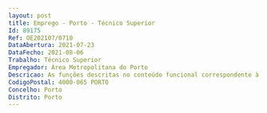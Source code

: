 ```yaml
--- 
layout: post
title: Emprego - Porto - Técnico Superior
Id: 89175
Ref: OE202107/0710
DataAbertura: 2021-07-23
DataFecho: 2021-08-06
Trabalho: Técnico Superior
Empregador: Área Metropolitana do Porto
Descricao: As funções descritas no conteúdo funcional correspondente à categoria de Técnico Superior, tal como consta no nº. 2 do artigo 88º. do anexo I à Lei n.º 35 2014 de 20 de junho, bem como o conhecimento do atual Quadro Comunitário de apoio e em particular do Norte 2020 e Mar 2020, e experiência em Gestão de fundos comunitários, enquanto beneficiário, nomeadamente no que respeita a  Elaborar candidaturas  Gestão e monitorização da implementação dos projetos Contratualizados  Elaborar os processos associados aos pedidos de reembolso  Organizar o(s) dossier(s) de projeto, de acordo com as orientações existentes  Pesquisar e estudar medidas e programas de financiamento, nomeadamente comunitários, e consequente submissão das candidaturas, contratualização e execução das mesmas  Com experiência em fundos comunitários para assistir as Autoridades de Gestão, no exercício das suas funções enquanto Organismo Intermédio, nomeadamente no que respeita a  Elaborar candidaturas de assistência técnica e formalizar os respetivos pedidos de pagamento  Analisar candidaturas, organizar os processos de candidaturas  verificar a elegibilidade das despesas, garantia do cumprimento dos normativos aplicáveis, verificar a realização efetiva dos produtos e serviços cofinanciados, avaliar o cumprimento de objetivos e resultados, e encerramento financeiro das operações  Atualizar o Sistema de Informação  Criar um sistema de gestão e Controlo e análise adequada e fiável que permita a validação de despesas  Reportar toda a informação física, financeira e estatística necessária para apoiar a elaborar indicadores de acompanhamento e de estudos de avaliação.
CodigoPostal: 4000-065 PORTO
Concelho: Porto
Distrito: Porto
--- 
```

